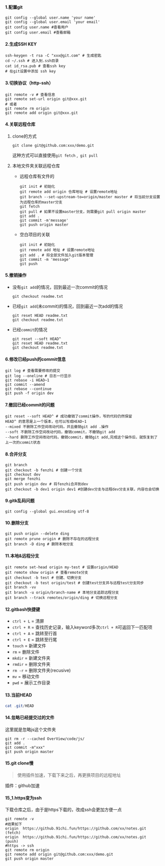 #### 1.配置git

```shell
git config --global user.name 'your name'
git config --global user.email 'your email'
git config user.name #查看用户
git config user.email #查看邮箱
```

#### 2.生成SSH KEY

```shell
ssh-keygen -t rsa -C "xxx@git.com" # 生成密匙
cd ~/.ssh # 进入到.ssh目录
cat id_rsa.pub # 查看ssh key
# 在git设置中添加 ssh key
```

#### 3.切换协议（http-ssh）

```shell
git remote -v # 查看信息
git remote set-url origin git@xxx.git
# 或者
git remote rm origin
git remote add origin git@xxx.git
```

#### 4.关联远程仓库

1. clone的方式

   ```shell
   git clone git@github.com:xxx/demo.git
   ```

   这种方式可以直接使用`git fetch` ,` git pull`

2. 本地文件夹关联远程仓库

   - 远程仓库有文件的

     ```shell
     git init # 初始化
     git remote add origin 仓库地址 # 设置remote地址
     git branch --set-upstream-to=origin/master master # 将当前分支设置为远程仓库的master分支
     git fetch
     git pull # 如果不设置master分支，则需要git pull origin master
     git add .
     git commit -m'message'
     git push origin master
     ```

   - 空白项目的关联

     ```shell
     git init # 初始化
     git remote add 地址 # 设置remote地址
     git add . # 将全部文件加入git版本管理
     git commit -m 'message'
     git push
     ```

#### 5.撤销操作

- 没有`git add`的情况，回到最近一次commit的情况

  ```shell
  git checkout readme.txt
  ```

- 已经`git add`(未commit)的情况，回到最近一次add的情况

  ```shell
  git reset HEAD readme.txt
  git checkout readme.txt
  ```

- 已经`commit`的情况

  ```shell
  git reset --soft HEAD^
  git reset HEAD readme.txt
  git checkout readme.txt
  ```

#### 6.修改已经push的commit信息

```shell
git log # 查看需要修改的提交
git log --oneline # 日志一行显示
git rebase -i HEAD~1
git commit --amend
git rebase --continue
git push -f origin dev
```

#### 7.撤回已经commit的问题

```shell
git reset --soft HEAD^ # 成功撤销了commit操作，写的代码仍然保留
HEAD^ 的意思是上一个版本，也可以写成HEAD~1
--mixed 不删除工作空间改动代码，并且撤销git add .操作
--soft 不删除工作空间改动代码，撤销commit，不撤销git add
--hard 删除工作空间改动代码，撤销commit，撤销git add,完成这个操作后，就恢复到了上一次的commit状态
```

#### 8.合并分支

```shell
git branch
git checkout -b fenzhi # 创建一个分支
git checkout dev
git merge fenzhi
git push origin dev # 将fenzhi合并到dev
git checkout -b dev1 origin dev1 #创建dev分支与远程dev分支关联，内容也会切换
```

#### 9.gitk乱码问题

```shell
git config --global gui.encoding utf-8
```

#### 10.删除分支

```shell
git push origin --delete ding
git remote prune origin # 删除不存在的远程分支
git branch -D ding # 删除本地分支
```

#### 11.本地&远程分支

```shell
git remote set-head origin my-test # 设置origin/HEAD
git remote show origin # 查看remote分支
git checkout -b test # 创建、切换分支
git checkout -b test origin/test # 创建test分支并与远程test分支同步
git branch -vv
git branch -u origin/branch-name # 本地分支追踪远程分支
git branch --track remotes/origin/ding # 切换远程分支
```

#### 12.gitbash快捷键

- `ctrl + L`  = 清屏
- `ctrl + R` = 查找历史记录，输入keyword多次`ctrl + R`可返回下一匹配项
- `ctrl + A` = 跳转至行首
- `ctrl + E` = 跳转至行尾
- `touch` = 新建文件
- `rm` = 删除文件
- `mkdir` = 新建文件夹
- `rmdir` = 删除文件夹
- `rm -r` = 删除文件夹(recusive)
- `mv` = 移动文件
- `pwd` = 展示工作目录

#### 13.当前HEAD

```powershell
cat .git/HEAD
```

#### 14.忽略已经提交过的文件

这里就是忽略js这个文件夹

```shell
git rm -r --cached OverView/code/js/
git add .
git commit -m"xxx"
git push origin master
```

#### 15.git clone慢

> 使用插件加速，下载下来之后，再更换项目的远程地址

插件：github加速

#### 15_1.https变为ssh

下载仓库之后，由于是https下载的，改成ssh会更加方便一点

```shell
git remote -v
#结果如下
origin  https://github.91chi.fun/https://github.com/xx/notes.git (fetch)
origin  https://github.91chi.fun/https://github.com/xx/notes.git (push)
#https -> ssh
git remote rm origin
git remote add origin git@github.com:xxx/demo.git
git push origin master
```

